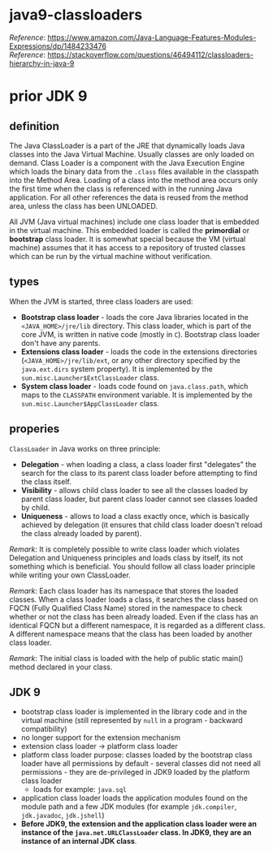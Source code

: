 # java9-classloaders

_Reference_: https://www.amazon.com/Java-Language-Features-Modules-Expressions/dp/1484233476  
_Reference_: https://stackoverflow.com/questions/46494112/classloaders-hierarchy-in-java-9

# prior JDK 9
## definition
The Java ClassLoader is a part of the JRE that dynamically loads Java classes into the Java Virtual Machine. 
Usually classes are only loaded on demand. Class Loader is a component with the Java Execution Engine which 
loads the binary data from the `.class` files available in the classpath into the Method Area. Loading of a 
class into the method area occurs only the first time when the class is referenced with in the running Java 
application. For all other references the data is reused from the method area, unless the class has been UNLOADED.  

All JVM (Java virtual machines) include one class loader that is embedded in the virtual machine. This 
embedded loader is called the **primordial** or **bootstrap** class loader. It is somewhat special 
because the VM (virtual machine) assumes that it has access to a repository of trusted classes which can be 
run by the virtual machine without verification.

## types
When the JVM is started, three class loaders are used:
* **Bootstrap class loader** - loads the core Java libraries located in the `<JAVA_HOME>/jre/lib` directory. 
    This class loader, which is part of the core JVM, is written in native code (mostly in `C`). Bootstrap 
    class loader don't have any parents.
* **Extensions class loader** - loads the code in the extensions directories (`<JAVA_HOME>/jre/lib/ext`, or 
    any other directory specified by the `java.ext.dirs` system property). 
    It is implemented by the `sun.misc.Launcher$ExtClassLoader` class.
* **System class loader** - loads code found on `java.class.path`, which maps to the `CLASSPATH` environment 
    variable. It is implemented by the `sun.misc.Launcher$AppClassLoader` class.

## properies
`ClassLoader` in Java works on three principle: 
* **Delegation** - when loading a class, a class loader first "delegates" the search for the class to its 
    parent class loader before attempting to find the class itself.
* **Visibility** - allows child class loader to see all the classes loaded by parent class loader, but parent 
    class loader cannot see classes loaded by child.
* **Uniqueness** - allows to load a class exactly once, which is basically achieved by delegation 
    (it ensures that child class loader doesn't reload the class already loaded by parent).

_Remark_: It is completely possible to write class loader which violates Delegation and Uniqueness principles 
    and loads class by itself, its not something which is beneficial. You should follow all class loader 
    principle while writing your own ClassLoader.

_Remark_: Each class loader has its namespace that stores the loaded classes. When a class loader 
loads a class, it searches the class based on FQCN (Fully Qualified Class Name) stored in the namespace to 
check whether or not the class has been already loaded. Even if the class has an identical FQCN but a 
different namespace, it is regarded as a different class. A different namespace means that the class has 
been loaded by another class loader.

_Remark_: The initial class is loaded with the help of public static main() method declared in your class.

## JDK 9
* bootstrap class loader is implemented in the library code and in the virtual machine 
(still represented by `null` in a program - backward compatibility)
* no longer support for the extension mechanism
* extension class loader -> platform class loader
* platform class loader purpose: classes loaded by the bootstrap class loader have all permissions 
by default - several classes did not need all permissions - they are de-privileged in JDK9 loaded by the
 platform class loader
    * loads for example: `java.sql`
* application class loader loads the application modules found on the module path and a few JDK
  modules (for example `jdk.compiler`, `jdk.javadoc`, `jdk.jshell`)
* **Before JDK9, the extension and the application class loader were an instance of the
  `java.net.URLClassLoader` class. In JDK9, they are an instance of an internal JDK class**.